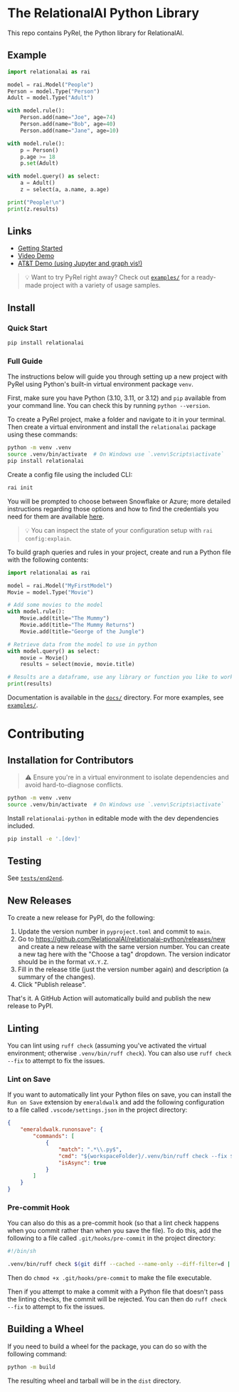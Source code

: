# The RelationalAI Python Library

This repo contains PyRel, the Python library for RelationalAI.

## Example

```python
import relationalai as rai

model = rai.Model("People")
Person = model.Type("Person")
Adult = model.Type("Adult")

with model.rule():
    Person.add(name="Joe", age=74)
    Person.add(name="Bob", age=40)
    Person.add(name="Jane", age=10)

with model.rule():
    p = Person()
    p.age >= 18
    p.set(Adult)

with model.query() as select:
    a = Adult()
    z = select(a, a.name, a.age)

print("People!\n")
print(z.results)
```

## Links
- [Getting Started](https://github.com/RelationalAI/relationalai-python/blob/main/docs/getting_started.md)
- [Video Demo](https://relationalai.slack.com/archives/C0652R3806T/p1699899660005289)
- [AT&T Demo (using Jupyter and graph vis!)](https://relationalai.slack.com/archives/C0652R3806T/p1702493565063899)

> :bulb: Want to try PyRel right away? Check out [`examples/`](./examples) for a ready-made project with a variety of usage samples.

## Install

### Quick Start

```bash
pip install relationalai
```

### Full Guide

The instructions below will guide you through setting up a new project with PyRel using Python's built-in virtual environment package `venv`.

First, make sure you have Python (3.10, 3.11, or 3.12) and `pip` available from your command line. You can check this by running `python --version`.

To create a PyRel project, make a folder and navigate to it in your terminal. Then create a virtual environment and install the `relationalai` package using these commands:

```bash
python -m venv .venv
source .venv/bin/activate  # On Windows use `.venv\Scripts\activate`
pip install relationalai
```

Create a config file using the included CLI:

```bash
rai init
```

You will be prompted to choose between Snowflake or Azure; more detailed instructions regarding those options and how to find the credentials you need for them are available [here](./docs/api_reference/configuration/).

> :bulb: You can inspect the state of your configuration setup with `rai config:explain`.

To build graph queries and rules in your project, create and run a Python file with the following contents:

```python
import relationalai as rai

model = rai.Model("MyFirstModel")
Movie = model.Type("Movie")

# Add some movies to the model
with model.rule():
    Movie.add(title="The Mummy")
    Movie.add(title="The Mummy Returns")
    Movie.add(title="George of the Jungle")

# Retrieve data from the model to use in python
with model.query() as select:
    movie = Movie()
    results = select(movie, movie.title)

# Results are a dataframe, use any library or function you like to work with them.
print(results)
```

Documentation is available in the [`docs/`](./docs) directory.
For more examples, see [`examples/`](./examples).


# Contributing

## Installation for Contributors

> :warning: Ensure you're in a virtual environment to isolate dependencies and avoid hard-to-diagnose conflicts.

```bash
python -m venv .venv
source .venv/bin/activate  # On Windows use `.venv\Scripts\activate`
```

Install `relationalai-python` in editable mode with the dev dependencies included.

```bash
pip install -e '.[dev]'
```

## Testing

See [`tests/end2end`](./tests/end2end/).


## New Releases

To create a new release for PyPI, do the following:

1. Update the version number in `pyproject.toml` and commit to `main`.
2. Go to https://github.com/RelationalAI/relationalai-python/releases/new and create a new release with the same version number. You can create a new tag here with the "Choose a tag" dropdown. The version indicator should be in the format `vX.Y.Z`.
3. Fill in the release title (just the version number again) and description (a summary of the changes).
4. Click "Publish release".

That's it. A GitHub Action will automatically build and publish the new release to PyPI.

## Linting

You can lint using `ruff check` (assuming you've activated the virtual environment; otherwise `.venv/bin/ruff check`). You can also use `ruff check --fix` to attempt to fix the issues.

### Lint on Save

If you want to automatically lint your Python files on save, you can install the `Run on Save` extension by `emeraldwalk` and add the following configuration to a file called `.vscode/settings.json` in the project directory:

```json
{
    "emeraldwalk.runonsave": {
        "commands": [
            {
                "match": ".*\\.py$",
                "cmd": "${workspaceFolder}/.venv/bin/ruff check --fix ${file}",
                "isAsync": true
            }
        ]
    }
}
```

### Pre-commit Hook

You can also do this as a pre-commit hook (so that a lint check happens when you commit rather than when you save the file). To do this, add the following to a file called `.git/hooks/pre-commit` in the project directory:

```bash
#!/bin/sh

.venv/bin/ruff check $(git diff --cached --name-only --diff-filter=d | grep '\.py$')
```

Then do `chmod +x .git/hooks/pre-commit` to make the file executable.

Then if you attempt to make a commit with a Python file that doesn't pass the linting checks, the commit will be rejected. You can then do `ruff check --fix` to attempt to fix the issues.

## Building a Wheel

If you need to build a wheel for the package, you can do so with the following command:

```bash
python -m build
```

The resulting wheel and tarball will be in the `dist` directory.